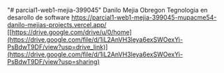 "# parcial1-web1-mejia-399045" 
Danilo Mejia Obregon 
Tegnologia en desarollo de software
https://parcial1-web1-mejia-399045-mupacme54-danilo-mejias-projects.vercel.app/
[[https://drive.google.com/drive/u/0/home](https://drive.google.com/file/d/1iL2AnVH3leya6exSWOexYi-PsBdwT9DF/view?usp=drive_link)](https://drive.google.com/file/d/1iL2AnVH3leya6exSWOexYi-PsBdwT9DF/view?usp=sharing)

